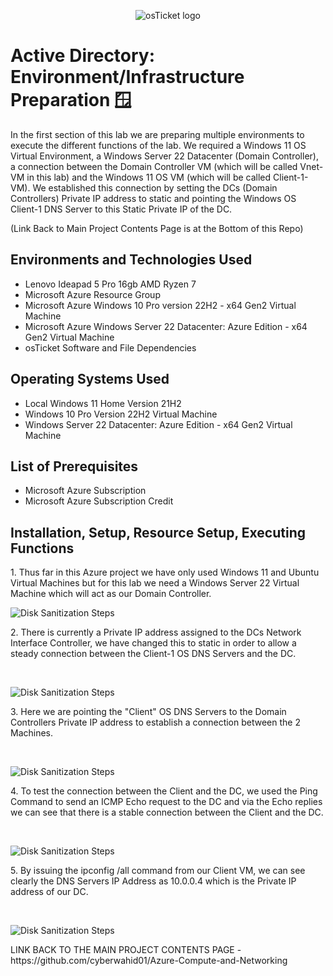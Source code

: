 <p align="center">
<img src="https://i.imgur.com/9JmwJSF.png" alt="osTicket logo"/>
</p>

<h1>Active Directory: Environment/Infrastructure Preparation 🪟</h1>
In the first section of this lab we are preparing multiple environments to execute the different functions of the lab. We required a Windows 11 OS Virtual Environment, a Windows Server 22 Datacenter (Domain Controller), a connection between the Domain Controller VM (which will be called Vnet-VM in this lab) and the Windows 11 OS VM (which will be called Client-1-VM). We established this connection by setting the DCs (Domain Controllers) Private IP address to static and pointing the Windows OS Client-1 DNS Server to this Static Private IP of the DC.

(Link Back to Main Project Contents Page is at the Bottom of this Repo)
<h2>Environments and Technologies Used</h2>

- Lenovo Ideapad 5 Pro 16gb AMD Ryzen 7
- Microsoft Azure Resource Group
- Microsoft Azure Windows 10 Pro version 22H2 - x64 Gen2 Virtual Machine
- Microsoft Azure Windows Server 22 Datacenter: Azure Edition - x64 Gen2 Virtual Machine
- osTicket Software and File Dependencies

<h2>Operating Systems Used </h2>

- Local Windows 11 Home Version 21H2</b>
- Windows 10 Pro Version 22H2 Virtual Machine
- Windows Server 22 Datacenter: Azure Edition - x64 Gen2 Virtual Machine
  
<h2>List of Prerequisites</h2>

- Microsoft Azure Subscription
- Microsoft Azure Subscription Credit 

<h2>Installation, Setup, Resource Setup, Executing Functions</h2>
1. Thus far in this Azure project we have only used Windows 11 and Ubuntu Virtual Machines but for this lab we need a Windows Server 22 Virtual Machine which will act as our Domain Controller.
<p>
<img src="https://i.imgur.com/Ioa3Bzx.png" alt="Disk Sanitization Steps"/>
</p>
<p>
2. There is currently a Private IP address assigned to the DCs Network Interface Controller, we have changed this to static in order to allow a steady connection between the Client-1 OS DNS Servers and the DC.
</p>
<br />

<p>
<img src="https://i.imgur.com/rrfOvap.png" alt="Disk Sanitization Steps"/>
</p>
<p>
3. Here we are pointing the "Client" OS DNS Servers to the Domain Controllers Private IP address to establish a connection between the 2 Machines. 
</p>
<br />

<p>
<img src="https://i.imgur.com/QTDhEsm.png" alt="Disk Sanitization Steps"/>
</p>
<p>
4. To test the connection between the Client and the DC, we used the Ping Command to send an ICMP Echo request to the DC and via the Echo replies we can see that there is a stable connection between the Client and the DC.
</p>
<br />

<p>
<img src="https://i.imgur.com/Acnv18Q.png" alt="Disk Sanitization Steps"/>
</p>
<p>
5. By issuing the ipconfig /all command from our Client VM, we can see clearly the DNS Servers IP Address as 10.0.0.4 which is the Private IP address of our DC.
</p>
<br />

<p>
<img src="https://i.imgur.com/7P1QVjk.png" alt="Disk Sanitization Steps"/>
</p>
<p>
LINK BACK TO THE MAIN PROJECT CONTENTS PAGE - https://github.com/cyberwahid01/Azure-Compute-and-Networking
